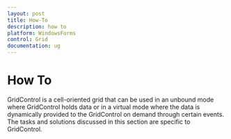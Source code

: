 ```yaml
---
layout: post
title: How-To
description: how to
platform: WindowsForms
control: Grid
documentation: ug
---
```


# How To

GridControl is a cell-oriented grid that can be used in an unbound mode where GridControl holds data or in a virtual mode where the data is dynamically provided to the GridControl on demand through certain events. The tasks and solutions discussed in this section are specific to GridControl.

